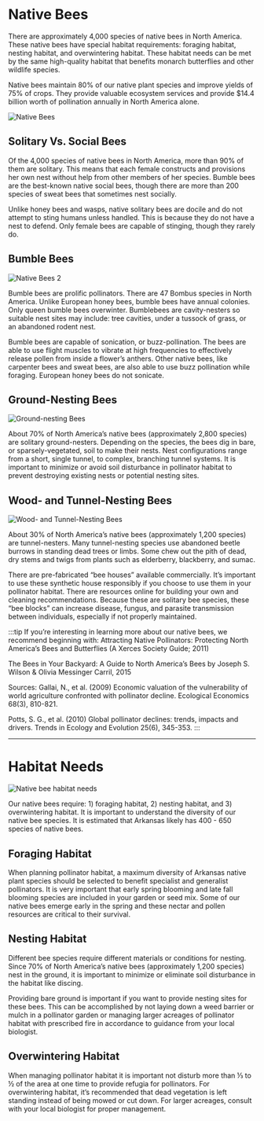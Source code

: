 # Native Bees

There are approximately 4,000 species of native bees in North America. These native bees have special habitat requirements: foraging habitat, nesting habitat, and overwintering habitat. These habitat needs can be met by the same high-quality habitat that benefits monarch butterflies and other wildlife species.

Native bees maintain 80% of our native plant species and improve yields of 75% of crops. They provide valuable ecosystem services and provide $14.4 billion worth of pollination annually in North America alone.

![Native Bees](/img/native-bees.png)

## Solitary Vs. Social Bees
Of the 4,000 species of native bees in North America, more than 90% of them are solitary. This means that each female constructs and provisions her own nest without help from other members of her species. Bumble bees are the best-known native social bees, though there are more than 200 species of sweat bees that sometimes nest socially.

Unlike honey bees and wasps, native solitary bees are docile and do not attempt to sting humans unless handled. This is because they do not have a nest to defend. Only female bees are capable of stinging, though they rarely do.

## Bumble Bees
![Native Bees 2](img/native-bees-02.png)

Bumble bees are prolific pollinators. There are 47 Bombus species in North America. Unlike European honey bees, bumble bees have annual colonies. Only queen bumble bees overwinter. Bumblebees are cavity-nesters so suitable nest sites may include: tree cavities, under a tussock of grass, or an abandoned rodent nest.

Bumble bees are capable of sonication, or buzz-pollination. The bees are able to use flight muscles to vibrate at high frequencies to effectively release pollen from inside a flower’s anthers. Other native bees, like carpenter bees and sweat bees, are also able to use buzz pollination while foraging. European honey bees do not sonicate.

## Ground-Nesting Bees
![Ground-nesting Bees](img/ground-nesting.png)

About 70% of North America’s native bees (approximately 2,800 species) are solitary ground-nesters. Depending on the species, the bees dig in bare, or sparsely-vegetated, soil to make their nests. Nest configurations range from a short, single tunnel, to complex, branching tunnel systems. It is important to minimize or avoid soil disturbance in pollinator habitat to prevent destroying existing nests or potential nesting sites.

## Wood- and Tunnel-Nesting Bees
![Wood- and Tunnel-Nesting Bees](img/wood-nesting.png)

About 30% of North America’s native bees (approximately 1,200 species) are tunnel-nesters. Many tunnel-nesting species use abandoned beetle burrows in standing dead trees or limbs. Some chew out the pith of dead, dry stems and twigs from plants such as elderberry, blackberry, and sumac.

There are pre-fabricated “bee houses” available commercially. It’s important to use these synthetic house responsibly if you choose to use them in your pollinator habitat. There are resources online for building your own and cleaning recommendations. Because these are solitary bee species, these “bee blocks” can increase disease, fungus, and parasite transmission between individuals, especially if not properly maintained.

:::tip If you’re interesting in learning more about our native bees, we recommend beginning with:
Attracting Native Pollinators: Protecting North America’s Bees and Butterflies (A Xerces Society Guide; 2011)

The Bees in Your Backyard: A Guide to North America’s Bees by Joseph S. Wilson & Olivia Messinger Carril, 2015

Sources:
Gallai, N., et al. (2009) Economic valuation of the vulnerability of world agriculture confronted with pollinator decline. Ecological Economics 68(3), 810-821.

Potts, S. G., et al. (2010) Global pollinator declines: trends, impacts and drivers. Trends in Ecology and Evolution 25(6), 345-353.
:::

---

# Habitat Needs
![Native bee habitat needs](img/habitat-needs-01.png)

Our native bees require: 1) foraging habitat, 2) nesting habitat, and 3) overwintering habitat. It is important to understand the diversity of our native bee species. It is estimated that Arkansas likely has 400 - 650 species of native bees.

## Foraging Habitat
When planning pollinator habitat, a maximum diversity of Arkansas native plant species should be selected to benefit specialist and generalist pollinators. It is very important that early spring blooming and late fall blooming species are included in your garden or seed mix. Some of our native bees emerge early in the spring and these nectar and pollen resources are critical to their survival.

## Nesting Habitat
Different bee species require different materials or conditions for nesting. Since 70% of North America’s native bees (approximately 1,200 species) nest in the ground, it is important to minimize or eliminate soil disturbance in the habitat like discing.

Providing bare ground is important if you want to provide nesting sites for these bees. This can be accomplished by not laying down a weed barrier or mulch in a pollinator garden or managing larger acreages of pollinator habitat with prescribed fire in accordance to guidance from your local biologist.

## Overwintering Habitat
When managing pollinator habitat it is important not disturb more than ⅓ to ½ of the area at one time to provide refugia for pollinators. For overwintering habitat, it’s recommended that dead vegetation is left standing instead of being mowed or cut down. For larger acreages, consult with your local biologist for proper management.

